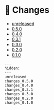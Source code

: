 # 📝 Changes

* [unreleased](unreleased.md)
* [0.5.0](changes_0.5.0.md)
* [0.4.0](changes_0.4.0.md)
* [0.3.1](changes_0.3.1.md)
* [0.3.0](changes_0.3.0.md)
* [0.2.0](changes_0.2.0.md)
* [0.1.0](changes_0.1.0.md)

```{toctree}
---
hidden:
---
unreleased
changes_0.5.0
changes_0.4.0
changes_0.3.1
changes_0.3.0
changes_0.2.0
changes_0.1.0
